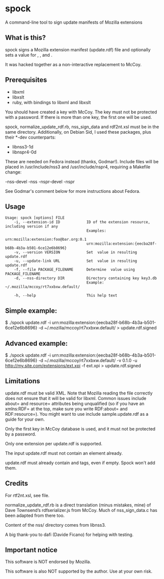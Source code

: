 # spock
A command-line tool to sign update manifests of Mozilla extensions

## What is this?
spock signs a Mozilla extension manifest (update.rdf) file and optionally sets a value for <version/>, <updateLink/>, and <updateHash/>.

It was hacked together as a non-interactive replacement to McCoy.

## Prerequisites
- libxml
- libxslt
- ruby, with bindings to libxml and libxslt

You should have created a key with McCoy. The key must not be protected with a password. If there is more than one key, the first one will be used.

spock, normalize_update_rdf.rb, nss_sign_data and rdf2nt.xsl must be in the same directory.
Additionally, on Debian Sid, I used these packages, plus their *-dev counterparts:

- libnss3-1d
- libnspr4-0d

These are needed on Fedora instead (thanks, Godmar!). Include files will be placed in /usr/include/nss3 and /usr/include/nspr4, requiring a Makefile change:

-nss-devel
-nss
-nspr-devel
-nspr

See Godmar's comment below for more instructions about Fedora.

## Usage

```
Usage: spock [options] FILE
    -i, --extension-id ID            ID of the extension resource, including version if any
                                     Examples:
                                     urn:mozilla:extension:foo@bar.org:0.1
                                     urn:mozilla:extension:{eecba28f-b68b-4b3a-b501-6ce12e6b8696}
    -v, --version VERSION            Set  value in resulting update.rdf
    -u, --update-link URL            Set  value in resulting update.rdf
    -f, --file PACKAGE_FILENAME      Determine  value using PACKAGE_FILENAME
    -d, --nss-directory DIR          Directory containing key key3.db
                                     Example: ~/.mozilla/mccoy/rt7xxbxw.default/

    -h, --help                       This help text
```

## Simple example:

$ ./spock update.rdf -i urn:mozilla:extension:{eecba28f-b68b-4b3a-b501-6ce12e6b8696} -d ~/.mozilla/mccoy/rt7xxbxw.default/ > update.rdf.signed

## Advanced example:

$ ./spock update.rdf -i urn:mozilla:extension:{eecba28f-b68b-4b3a-b501-6ce12e6b8696} -d ~/.mozilla/mccoy/rt7xxbxw.default/ -v 0.1.0 -u http://my.site.com/extensions/ext.xpi -f ext.xpi > update.rdf.signed

## Limitations
update.rdf must be valid XML. Note that Mozilla reading the file correctly does not ensure that it will be valid for libxml. Common issues include about= and resource= attributes being unqualified (so if you have an xmlns:RDF= at the top, make sure you write RDF:about= and RDF:resource=). You might want to use include sample.update.rdf as a guide for your own.

Only the first key in McCoy database is used, and it must not be protected by a password.

Only one extension per update.rdf is supported.

The input update.rdf must not contain an <signature/> element already.

update.rdf must already contain <updateLink/> and <updateHash/> tags, even if empty. Spock won't add them.

## Credits
For rtf2nt.xsl, see file.

normalize_update_rdf.rb is a direct translation (minus mistakes, mine) of Dave Townsend’s rdfserializer.js from McCoy. Much of nss_sign_data.c has been adapted from there too.

Content of the nss/ directory comes from libnss3.

A big thank-you to dafi (Davide Ficano) for helping with testing.

## Important notice
This software is NOT endorsed by Mozilla.

This software is also NOT supported by the author. Use at your own risk.
